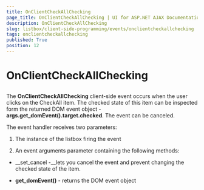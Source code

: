 ```yaml
---
title: OnClientCheckAllChecking
page_title: OnClientCheckAllChecking | UI for ASP.NET AJAX Documentation
description: OnClientCheckAllChecking
slug: listbox/client-side-programming/events/onclientcheckallchecking
tags: onclientcheckallchecking
published: True
position: 12
---
```


# OnClientCheckAllChecking



## 

The __OnClientCheckAllChecking__ client-side event occurs when the user clicks on the CheckAll item. The checked state of this item can be inspected form the returned DOM event object - __args.get_domEvent().target.checked__. The event can be canceled.



The event handler receives two parameters:

1. The instance of the listbox firing the event

2. An event arguments parameter containing the following methods:

* __set_cancel -__lets you cancel the event and prevent changing the checked state of the item.

* __get_domEvent()__ - returns the DOM event object




